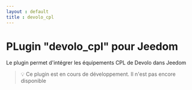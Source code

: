 ```yaml
---
layout : default
title : devolo_cpl
---
```


# PLugin "devolo_cpl" pour Jeedom

Le plugin permet d'intégrer les équipements CPL de Devolo dans Jeedom
> 💡 Ce plugin est en cours de développement. Il n'est pas encore disponible
